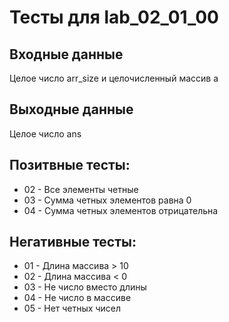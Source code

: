 # Тесты для lab_02_01_00
## Входные данные
Целое число arr_size и целочисленный массив a

## Выходные данные
Целое число ans

## Позитвные тесты:
- 02 - Все элементы четные
- 03 - Сумма четных элементов равна 0
- 04 - Сумма четных элементов отрицательна
## Негативные тесты:
- 01 - Длина массива > 10
- 02 - Длина массива < 0
- 03 - Не число вместо длины
- 04 - Не число в массиве
- 05 - Нет четных чисел 